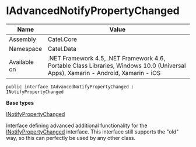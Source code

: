 

# IAdvancedNotifyPropertyChanged

Name|Value
---|---
Assembly|Catel.Core
Namespace|Catel.Data
Available on|.NET Framework 4.5, .NET Framework 4.6, Portable Class Libraries, Windows 10.0 (Universal Apps), Xamarin - Android, Xamarin - iOS

```
public interface IAdvancedNotifyPropertyChanged : INotifyPropertyChanged
```

**Base types**

[INotifyPropertyChanged]()


Interface defining advanced additional functionality for the [INotifyPropertyChanged](#) interface. This
    interface still supports the "old" way, so this can perfectly be used by any other class.



